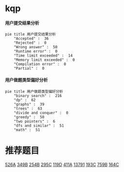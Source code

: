 # kqp

<!-- tabs:start -->



#### **用户提交结果分析**

```mermaid
pie title 用户提交结果分析
    "Accepted" :  36
    "Rejected" :  0
    "Wrong answer" :  50
    "Runtime error" :  0
    "Time limit exceeded" :  14
    "Memory limit exceeded" :  0
    "Compilation error" :  0
    "Partial" :  0
```

#### **用户做题类型偏好分析**

```mermaid
pie title 用户做题类型偏好分析
    "binary search" :  216
    "dp" :  62
    "graphs" :  39
    "trees" :  63
    "divide and conquer" :  0
    "greedy" :  50
    "two pointers" :  6
    "dfs and similar" :  51
    "math" :  51
```



<!-- tabs:end -->
# 推荐题目
[526A](https://codeforces.com/contest/526/problem/A)
[349B](https://codeforces.com/contest/349/problem/B)
[254B](https://codeforces.com/contest/254/problem/B)
[295C](https://codeforces.com/contest/295/problem/C)
[119D](https://codeforces.com/contest/119/problem/D)
[411A](https://codeforces.com/contest/411/problem/A)
[13791](https://codeforces.com/contest/1379/problem/1)
[193C](https://codeforces.com/contest/193/problem/C)
[759B](https://codeforces.com/contest/759/problem/B)
[164C](https://codeforces.com/contest/164/problem/C)
